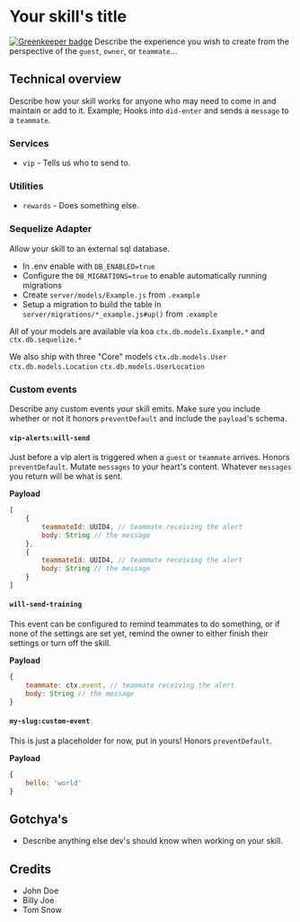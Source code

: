 # Your skill's title

[![Greenkeeper badge](https://badges.greenkeeper.io/sprucelabsai/sprucebot-skills-kit.svg)](https://greenkeeper.io/)
Describe the experience you wish to create from the perspective of the `guest`, `owner`, or `teammate`...

## Technical overview
Describe how your skill works for anyone who may need to come in and maintain or add to it. Example; Hooks into `did-enter` and sends a `message` to a `teammate`.

### Services
 * `vip` - Tells us who to send to.

### Utilities
 * `rewards` - Does something else.

### Sequelize Adapter
Allow your skill to an external sql database.
* In .env enable with `DB_ENABLED=true`
* Configure the `DB_MIGRATIONS=true` to enable automatically running migrations
* Create `server/models/Example.js` from `.example`
* Setup a migration to build the table in `server/migrations/*_example.js#up()` from `.example`

All of your models are available via koa `ctx.db.models.Example.*` and `ctx.db.sequelize.*`

We also ship with three "Core" models
`ctx.db.models.User`
`ctx.db.models.Location`
`ctx.db.models.UserLocation`

### Custom events
Describe any custom events your skill emits. Make sure you include whether or not it honors `preventDefault` and include the `payload`'s schema.

#### `vip-alerts:will-send` 
Just before a vip alert is triggered when a `guest` or `teammate` arrives. Honors `preventDefault`. Mutate `messages` to your heart's content. Whatever `messages` you return will be what is sent.

**Payload**

```js
[
    {
        teammateId: UUID4, // teammate receiving the alert
        body: String // the message
    },
    {
        teammateId: UUID4, // teammate receiving the alert
        body: String // the message
    }
]
```

#### `will-send-training`
This event can be configured to remind teammates to do something, or if none of the settings are set yet, remind the owner to either finish their settings or turn off the skill. 

**Payload**

```js
{
    teammate: ctx.event, // teammate receiving the alert
    body: String // the message
}
```

#### `my-slug:custom-event`
This is just a placeholder for now, put in yours! Honors `preventDefault`.

**Payload**
```js
{
    hello: 'world'
}
```

## Gotchya's

 * Describe anything else dev's should know when working on your skill.

## Credits
 * John Doe
 * Billy Joe
 * Tom Snow

